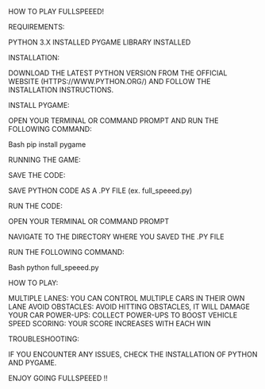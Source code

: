 HOW TO PLAY FULLSPEEED!

REQUIREMENTS:

PYTHON 3.X INSTALLED
PYGAME LIBRARY INSTALLED

INSTALLATION:

DOWNLOAD THE LATEST PYTHON VERSION FROM THE OFFICIAL WEBSITE (HTTPS://WWW.PYTHON.ORG/) AND FOLLOW THE INSTALLATION INSTRUCTIONS.

INSTALL PYGAME: 

OPEN YOUR TERMINAL OR COMMAND PROMPT AND RUN THE FOLLOWING COMMAND:

Bash 
pip install pygame 

RUNNING THE GAME:

SAVE THE CODE:

SAVE PYTHON CODE AS A .PY FILE (ex. full_speeed.py)

RUN THE CODE:

OPEN YOUR TERMINAL OR COMMAND PROMPT 

NAVIGATE TO THE DIRECTORY WHERE YOU SAVED THE .PY FILE

RUN THE FOLLOWING COMMAND: 

Bash 
python full_speeed.py

HOW TO PLAY: 

MULTIPLE LANES: YOU CAN CONTROL MULTIPLE CARS IN THEIR OWN LANE 
AVOID OBSTACLES: AVOID HITTING OBSTACLES, IT WILL DAMAGE YOUR CAR
POWER-UPS: COLLECT POWER-UPS TO BOOST VEHICLE SPEED 
SCORING: YOUR SCORE INCREASES WITH EACH WIN 

TROUBLESHOOTING:

IF YOU ENCOUNTER ANY ISSUES, CHECK THE INSTALLATION OF PYTHON AND PYGAME. 


ENJOY GOING FULLSPEEED !!
